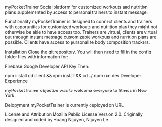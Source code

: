 myPocketTrainer
Social platform for customized workouts and nutrition plans supplemented by access to personal trainers to instant message.

Functionality
myPocketTrainer is designed to connect clients and trainers with opporunities for customized workouts and nutrition plan they might not otherwise be able to have access too. Trainers are virtual, clients are virtual but through instant message customizable workouts and nutrition plans are possible. Clients have access to pursonalize body composition trackers.

Installation
Clone the git repository. You will then need to fill in the config folder files with information for:

Firebase
Google Developer API Key
Then:

npm install
cd client && npm install && cd ../
npm run dev
Developer Experience

myPocketTrainer objective was to welcome everyone to fitness in New York.

Delopyment
myPocketTrainer is currently deployed on URL

License and Attribution
Mozilla Public License Version 2.0. Originally designed and coded by Hoang Nguyen, Nguyen Le